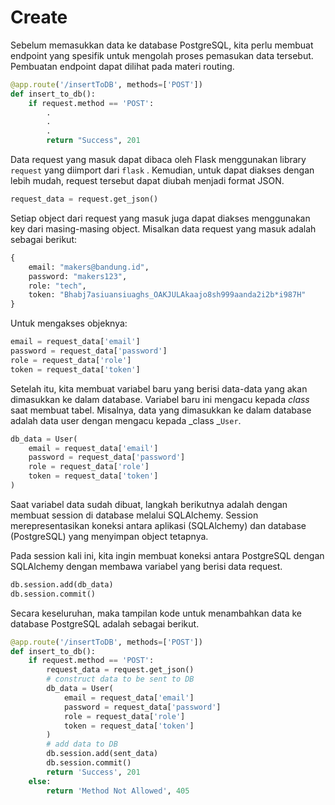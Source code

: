 # Create

Sebelum memasukkan data ke database PostgreSQL, kita perlu membuat endpoint yang spesifik untuk mengolah proses pemasukan data tersebut. Pembuatan endpoint dapat dilihat pada materi routing.

```py
@app.route('/insertToDB', methods=['POST'])
def insert_to_db():
    if request.method == 'POST':
        .
        .
        .
        return "Success", 201
```

Data request yang masuk dapat dibaca oleh Flask menggunakan library `request` yang diimport dari `flask` . Kemudian, untuk dapat diakses dengan lebih mudah, request tersebut dapat diubah menjadi format JSON.

```py
request_data = request.get_json()
```

Setiap object dari request yang masuk juga dapat diakses menggunakan key dari masing-masing object. Misalkan data request yang masuk adalah sebagai berikut:

```py
{
    email: "makers@bandung.id",
    password: "makers123",
    role: "tech",
    token: "Bhabj7asiuansiuaghs_OAKJULAkaajo8sh999aanda2i2b*i987H"
}
```

Untuk mengakses objeknya:

```py
email = request_data['email']
password = request_data['password']
role = request_data['role']
token = request_data['token']
```

Setelah itu, kita membuat variabel baru yang berisi data-data yang akan dimasukkan ke dalam database. Variabel baru ini mengacu kepada _class_ saat membuat tabel. Misalnya, data yang dimasukkan ke dalam database adalah data user dengan mengacu kepada _class _`User`.

```py
db_data = User(
    email = request_data['email']
    password = request_data['password']
    role = request_data['role']
    token = request_data['token']
)
```

Saat variabel data sudah dibuat, langkah berikutnya adalah dengan membuat session di database melalui SQLAlchemy. Session merepresentasikan koneksi antara aplikasi \(SQLAlchemy\) dan database \(PostgreSQL\) yang menyimpan object tetapnya.

Pada session kali ini, kita ingin membuat koneksi antara PostgreSQL dengan SQLAlchemy dengan membawa variabel yang berisi data request.

```py
db.session.add(db_data)
db.session.commit()
```

Secara keseluruhan, maka tampilan kode untuk menambahkan data ke database PostgreSQL adalah sebagai berikut.

```py
@app.route('/insertToDB', methods=['POST'])
def insert_to_db():
    if request.method == 'POST':
        request_data = request.get_json()
        # construct data to be sent to DB
        db_data = User(
            email = request_data['email']
            password = request_data['password']
            role = request_data['role']
            token = request_data['token']
        )
        # add data to DB
        db.session.add(sent_data)
        db.session.commit()
        return 'Success', 201
    else:
        return 'Method Not Allowed', 405
```



